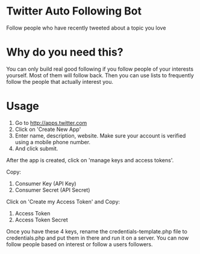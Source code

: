 # Twitter Auto Following Bot
Follow people who have recently tweeted about a topic you love

# Why do you need this?
You can only build real good following if you follow people of your interests yourself. Most of them will follow back. Then you can use lists to frequently follow the people that actually interest you.

# Usage
1. Go to http://apps.twitter.com
2. Click on 'Create New App'
3. Enter name, description, website. Make sure your account is verified using a mobile phone number.
4. And click submit.

After the app is created, click on 'manage keys and access tokens'.

Copy:
1. Consumer Key (API Key)
2. Consumer Secret (API Secret)

Click on 'Create my Access Token' and Copy:
1. Access Token
2. Access Token Secret

Once you have these 4 keys, rename the credentials-template.php file to credentials.php and put them in there and run it on a server.
You can now follow people based on interest or follow a users followers.
